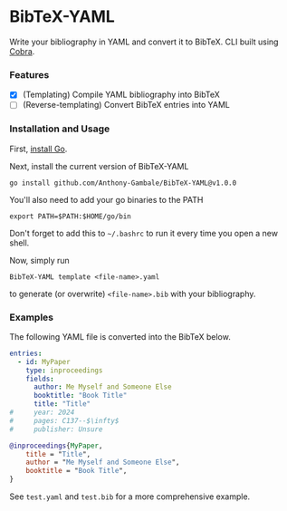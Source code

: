 # BibTeX-YAML

Write your bibliography in YAML and convert it to BibTeX. CLI built using [Cobra](https://github.com/spf13/cobra).

### Features

- [x] (Templating) Compile YAML bibliography into BibTeX
- [ ] (Reverse-templating) Convert BibTeX entries into YAML

### Installation and Usage

First, [install Go](https://go.dev/doc/install).

Next, install the current version of BibTeX-YAML

`go install github.com/Anthony-Gambale/BibTeX-YAML@v1.0.0`

You'll also need to add your go binaries to the PATH

`export PATH=$PATH:$HOME/go/bin`

Don't forget to add this to `~/.bashrc` to run it every time you open a new shell.

Now, simply run

`BibTeX-YAML template <file-name>.yaml`

to generate (or overwrite) `<file-name>.bib` with your bibliography.

### Examples

The following YAML file is converted into the BibTeX below.

```yaml
entries:
  - id: MyPaper
    type: inproceedings
    fields:
      author: Me Myself and Someone Else
      booktitle: "Book Title"
      title: "Title"
#     year: 2024
#     pages: C137--$\infty$
#     publisher: Unsure
```

```BibTeX
@inproceedings{MyPaper,
    title = "Title",
    author = "Me Myself and Someone Else",
    booktitle = "Book Title",
}
```

See `test.yaml` and `test.bib` for a more comprehensive example.
